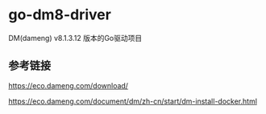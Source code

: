 # go-dm8-driver
DM(dameng) v8.1.3.12 版本的Go驱动项目

## 参考链接

https://eco.dameng.com/download/

https://eco.dameng.com/document/dm/zh-cn/start/dm-install-docker.html
